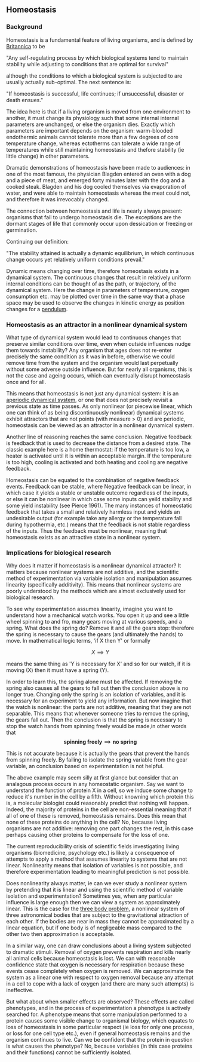 ## Homeostasis

### Background

Homeostasis is a fundamental feature of living organisms, and is defined by [Britannica](https://www.britannica.com/science/homeostasis) to be 

"Any self-regulating process by which biological systems tend to maintain stability while adjusting to conditions that are optimal for survival"

although the conditions to which a biological system is subjected to are usually actually sub-optimal.  The next sentence is:

"If homeostasis is successful, life continues; if unsuccessful, disaster or death ensues." 

The idea here is that if a living organism is moved from one environment to another, it must change its physiology such that some internal internal parameters are unchanged, or else the organism dies.  Exactly which parameters are important depends on the organism: warm-blooded endothermic animals cannot tolerate more than a few degrees of core temperature change, whereas ectotherms can tolerate a wide range of temperatures while still maintaining homeostasis and thefore stability (ie little change) in other parameters.  

Dramatic demonstrations of homeostasis have been made to audiences: in one of the most famous, the physician Blagden entered an oven with a dog and a piece of meat, and emerged forty minutes later with the dog and a cooked steak.  Blagden and his dog cooled themselves via evaporation of water, and were able to maintain homeostasis whereas the meat could not, and therefore it was irrevocably changed.

The connection between homeostasis and life is nearly always present: organisms that fail to undergo homeostasis die.  The exceptions are the dormant stages of life that commonly occur upon dessication or freezing or germination.  

Continuing our definition:

"The stability attained is actually a dynamic equilibrium, in which continuous change occurs yet relatively uniform conditions prevail."

Dynamic means changing over time, therefore homeostasis exists in a dynamical system.  The continuous changes that result in relatively uniform internal conditions can be thought of as the path, or trajectory, of the dynamical system.  Here the change in parameters of temperature, oxygen consumption etc. may be plotted over time in the same way that a phase space may be used to observe the changes in kinetic energy as position changes for a [pendulum](/pendulum-map.md).

### Homeostasis as an attractor in a nonlinear dynamical system

What type of dynamical system would lead to continuous changes that preserve similar conditions over time, even when outside influences nudge them towards instability?  Any organism that ages does not re-enter precisely the same condition as it was in before, otherwise we could remove time from the system and the organism would last perpetually without some adverse outside influence.  But for nearly all organisms, this is not the case and ageing occurs, which can eventually disrupt homeostasis once and for all. 

This means that homeostasis is not just any dynamical system: it is an [aperiodic dynamical system](/index.md), or one that does not precisely revisit a previous state as time passes.  As only nonlinear (or piecewise linear, which one can think of as being discontinuously nonlinear) dynamical systems exhibit attractors that are not points (with measure > 0) and are periodic, homeostasis can be viewed as an attractor in a nonlinear dynamical system.

Another line of reasoning reaches the same conclusion.  Negative feedback is feedback that is used to decrease the distance from a desired state.  The classic example here is a home thermostat: if the temperature is too low, a heater is activated until it is within an acceptable margin.  If the temperature is too high, cooling is activated and both heating and cooling are negative feedback. 

Homeostasis can be equated to the combination of negative feedback events.  Feedback can be stable, where Negative feedback can be linear, in which case it yields a stable or unstable outcome regardless of the inputs, or else it can be nonlinear in which case some inputs can yeild stability and some yield instability (see Pierce 1961).   The many instances of homeostatic feedback that takes a small and relatively harmless input and yields an undesirable output (for example take any allergy or the temperature fall during hypothermia, etc.) means that the feedback is not stable regardless of the inputs.  Thus the feedback must be nonlinear, meaning that homeostasis exists as an attractive state in a nonlinear system. 


### Implications for biological research

Why does it matter if homeostasis is a nonlinear dynamical attractor?  It matters because nonlinear systems are not additive, and the scientific method of experimentation via variable isolation and manipulation assumes linearity (specifically additivity).  This means that nonlinear systems are poorly understood by the methods which are almost exclusively used for biological research.

To see why experimentation assumes linearity, imagine you want to understand how a mechanical watch works.  You open it up and see a little wheel spinning to and fro, many gears moving at various speeds, and a spring.  What does the spring do?  Remove it and all the gears stop: therefore the spring is necessary to cause the gears (and ultimately the hands) to move.  In mathematical logic terms, 'if X then Y' or formally 

$$
X \implies Y
$$

means the same thing as 'Y is necessary for X' and so for our watch, if it is moving (X) then it must have a spring (Y).

In order to learn this, the spring alone must be affected.  If removing the spring also causes all the gears to fall out then the conclusion above is no longer true.  Changing only the spring is an isolation of variables, and it is necessary for an experiment to yield any information.  But now imagine that the watch is nonlinear: the parts are not additive, meaning that they are not separable.  This means that whenever someone tries to remove the spring, the gears fall out.  Then the conclusion is that the spring is necessary to stop the watch hands from spinning freely would be made,in other words that 
$$
\mathbf{spinning \; freely} \implies \mathbf{no \; spring}
$$

This is not accurate because it is actually the gears that prevent the hands from spinning freely. By failing to isolate the spring variable from the gear variable, an conclusion based on experimentation is not helpful.

The above example may seem silly at first glance but consider that an analagous process occurs in any homeostatic organism.  Say we want to understand the function of protein X in a cell, so we induce some change to reduce it's number in the cell by a fifth.  Without knowning which protein this is, a molecular biologist could reasonably predict that nothing will happen.  Indeed, the majority of proteins in the cell are non-essential meaning that if all of one of these is removed, homeostasis remains.  Does this mean that none of these proteins do anything in the cell?  No, because living organisms are not additive: removing one part changes the rest, in this case perhaps causing other proteins to compensate for the loss of one. 

The current reproducibility crisis of scientific fields investigating living organisms (biomedicine, psychology etc.) is likely a consequence of attempts to apply a method that assumes linearity to systems that are not linear.  Nonlinearity means that isolation of variables is not possible, and therefore experimentation leading to meaningful prediction is not possible.  

Does nonlinearity always matter, ie can we ever study a nonlinear system by pretending that it is linear and using the scientific method of variable isolation and experimentation?  Sometimes yes, when any particular influence is large enough then we can view a system as approximately linear.  This is the case for the [three body problem](/three-body-problem.md), a nonlinear system of three astronomical bodies that are subject to the gravitational attraction of each other.  If the bodies are near in mass they cannot be approximated by a linear equation, but if one body is of negligeable mass compared to the other two then approximation is acceptable.  

In a similar way, one can draw conclusions about a living system subjected to dramatic stimuli.  Removal of oxygen prevents respiration and kills nearly all animal cells because homeostasis is lost.  We can with reasonable confidence state that oxygen is necessary for respiration because these events cease completely when oxygen is removed.  We can approximate the system as a linear one with respect to oxygen removal because any attempt in a cell to cope with a lack of oxygen (and there are many such attempts) is ineffective.

But what about when smaller effects are observed?  These effects are called phenotypes, and in the process of experimentation a phenotype is actively searched for.  A phenotype means that some manipulation performed to a protein causes some visible change to organismal biology, which equates to loss of homeostasis in some particular respect (ie loss for only one process, or loss for one cell type etc.), even if general homeostasis remains and the organism continues to live.  Can we be confident that the protein in question is what causes the phenotype? No, because variables (in this case proteins and their functions) cannot be sufficiently isolated.




























